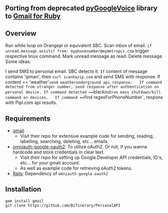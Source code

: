 ## Porting from deprecated [pyGoogleVoice](https://pypi.python.org/pypi/pygooglevoice/0.5) library to [Gmail for Ruby](https://github.com/gmailgem/gmail)  

## Overview
Run while loop on Orangepi or equivalent SBC. Scan inbox of email. `if unread.message.exists? from: myphonenumber@mymetropcs.com` trigger respective linux command. Mark unread.message as read. Delete message.
Some ideas:  

I send SMS to personal email. SBC detects it. `If` content of message contains 'ipman', then `curl icanhazip.com` and send SMS with response.
If content == 'weather'` send weatherunderground api response.  
If command detected from stranger number, send response after authentication on personal device.
If command detected == `blackout` run mass shutdown/kill command on devices.  
If command == `find regexForPhoneNumber`, respons with Pipl.com api results.  
  
## Requirements  
* [gmail](https://github.com/gmailgem/gmail)  
	* Visit their repo for extensive example code for sending, reading, labelling, searching, deleting, etc... emails.
* [omniauth-google-oauth2](https://github.com/zquestz/omniauth-google-oauth2): To utilize oAuth2. Or not, if you wanna hardcode and store credentials in clear text.  
	* Visit their repo for setting up Google Developer API credentials, ID's, etc... for your gmail account.  
	* As well as example code for retrieving oAuth2 tokens.  
* [Rails](http://railsinstaller.org/en): Dependency of `omniauth-google-oauth2`  
  
## Installation  
`gem install gmail`  
`git clone https://github.com/BiTinerary/PersonalAPI`


